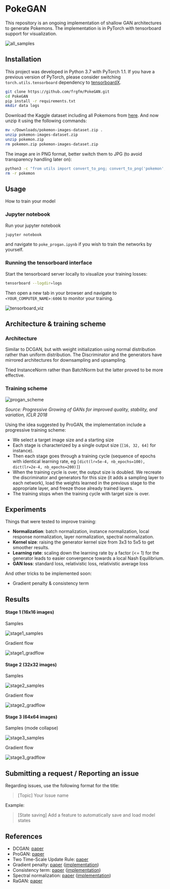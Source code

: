 # PokeGAN

This repository is an ongoing implementation of shallow GAN architectures to generate Pokemons. The implementation is in PyTorch with tensorboard support for visualization.



![all_samples](static/images/all_samples.gif)



## Installation

This project was developed in Python 3.7 with PyTorch 1.1. If you have a previous version of PyTorch, please consider switching `torch.utils.tensorboard` dependency to [tensorboardX](https://github.com/lanpa/tensorboardX).

```bash
git clone https://github.com/frgfm/PokeGAN.git
cd PokeGAN
pip install -r requirements.txt
mkdir data logs
```

Download the Kaggle dataset including all Pokemons from [here](https://www.kaggle.com/kvpratama/pokemon-images-dataset). And now unzip it using the following commands:

```bash
mv ~/Downloads/pokemon-images-dataset.zip .
unzip pokemon-images-dataset.zip
unzip pokemon.zip
rm pokemon.zip pokemon-images-dataset.zip
```

The image are in PNG format, better switch them to JPG (to avoid transparency handling later on):

```bash
python3 -c "from utils import convert_to_png; convert_to_png('pokemon', 'data/pokemon')"
rm -r pokemon
```



## Usage

How to train your model

### Jupyter notebook

Run your jupyter notebook

``` bash
jupyter notebook
```

and navigate to `poke_progan.ipynb` if you wish to train the networks by yourself.

### Running the tensorboard interface

Start the tensorboard server locally to visualize your training losses:

```bash
tensorboard --logdir=logs
```

Then open a new tab in your browser and navigate to `<YOUR_COMPUTER_NAME>:6006`  to monitor your training.

![tensorboard_viz](static/images/pokegan_tb.png)



## Architecture & training scheme

### Architecture

Similar to DCGAN, but with weight initialization using normal distribution rather than uniform distribution. The Discriminator and the generators have mirrored architectures for downsampling and upsampling.



Tried InstanceNorm rather than BatchNorm but the latter proved to be more effective.



### Training scheme

![progan_scheme](static/images/progan_scheme.png)

*Source: Progressive Growing of GANs for improved quality, stability, and variation, ICLR 2018*

Using the idea suggested by ProGAN, the implementation include a progressive training scheme:

- We select a target image size and a starting size
- Each stage is characterized by a single output size (`[16, 32, 64]` for instance).
- Then each stage goes through a training cycle (sequence of epochs with identical learning rate, eg `[dict(lr=5e-4, nb_epochs=100), dict(lr=2e-4, nb_epochs=200)]`)
- When the training cycle is over, the output size is doubled. We recreate the discriminator and generators for this size (it adds a sampling layer to each network), load the weights learned in the previous stage to the appropriate layer, and freeze those already trained layers.
- The training stops when the training cycle with target size is over.



## Experiments

Things that were tested to improve training:

- **Normalization**: batch normalization, instance normalization, local response normalization, layer normalization, spectral normalization.
- **Kernel size**: raising the generator kernel size from 3x3 to 5x5 to get smoother results.
- **Learning rate**: scaling down the learning rate by a factor (<= 1) for the generator leads to easier convergence towards a local Nash Equilibrium.
- **GAN loss**: standard loss, relativistic loss, relativistic average loss

And other tricks to be implemented soon:

- Gradient penalty & consistency term



## Results

#### Stage 1 (16x16 images)

Samples

![stage1_samples](static/images/pokemon_stage1.png)

Gradient flow

![stage1_gradflow](static/images/gradflow_stage1.png)

#### Stage 2 (32x32 images)

Samples

![stage2_samples](static/images/pokemon_stage2.png)

Gradient flow

![stage2_gradflow](static/images/gradflow_stage2.png)

#### Stage 3 (64x64 images)

Samples (mode collapse)

![stage3_samples](static/images/pokemon_stage3.png)

Gradient flow

![stage3_gradflow](static/images/gradflow_stage3.png)







## Submitting a request / Reporting an issue

Regarding issues, use the following format for the title:

> [Topic] Your Issue name

Example:

> [State saving] Add a feature to automatically save and load model states



## References

- DCGAN: [paper](https://arxiv.org/abs/1511.06434)
- ProGAN: [paper](https://arxiv.org/abs/1710.10196)
- Two Time-Scale Update Rule: [paper](https://arxiv.org/abs/1706.08500)
- Gradient penalty: [paper](https://arxiv.org/abs/1704.00028) ([implementation](https://github.com/EmilienDupont/wgan-gp))
- Consistency term: [paper](https://arxiv.org/abs/1803.01541) ([implementation](https://github.com/pYtoner/CT-GAN))
- Spectral normalization: [paper](https://arxiv.org/abs/1802.05957) ([implementation](https://pytorch.org/docs/stable/_modules/torch/nn/utils/spectral_norm.html))
- RaGAN: [paper](https://arxiv.org/abs/1807.00734)